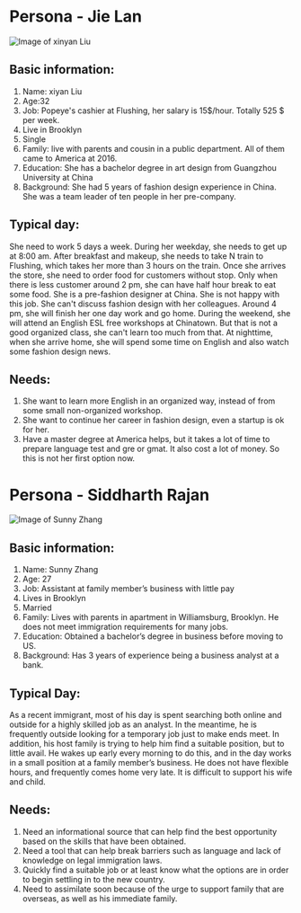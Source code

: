 # Persona - Jie Lan

 ![Image of xinyan Liu](https://i.imgur.com/raYLPpc.jpg?1)
## Basic information:
1. Name: xiyan Liu
2. Age:32
3. Job: Popeye's cashier at Flushing, her salary is 15$/hour. Totally 525 $ per week.
4. Live in Brooklyn 
5. Single
6. Family: live with parents and cousin in a public department. All of them came to America at 2016.
7. Education: She has a bachelor degree in art design from Guangzhou University at China
8. Background: She had 5 years of fashion design experience in China. She was a team leader of ten people in her pre-company.

## Typical day:
She need to work 5 days a week. During her weekday, she needs to get up at 8:00 am. After breakfast and makeup, she needs to take N train to Flushing, which takes her more than 3 hours on the train. Once she arrives the store, she need to order food for customers without stop. Only when there is less customer around 2 pm, she can have half hour break to eat some food. She is a pre-fashion designer at China. She is not happy with this job. She can't discuss fashion design with her colleagues. Around 4 pm, she will finish her one day work and go home. During the weekend, she will attend an English ESL free workshops at Chinatown. But that is not a good organized class, she can't learn too much from that. At nighttime, when she arrive home, she will spend some time on English and also watch some fashion design news.

## Needs:
1. She want to learn more English in an organized way, instead of from some small non-organized workshop.
2. She want to continue her career in fashion design, even a startup is ok for her.
3. Have a master degree at America helps, but it takes a lot of time to prepare language test and gre or gmat. It also cost a lot of money. So this is not her first option now.


# Persona - Siddharth Rajan

![Image of Sunny Zhang](https://i.imgur.com/4c0V0xO.jpg?1)
## Basic information:
1. Name: Sunny Zhang
2. Age: 27
3. Job: Assistant at family member’s business with little pay
4. Lives in Brooklyn
5. Married
6. Family: Lives with parents in apartment in Williamsburg, Brooklyn. He does not meet immigration requirements for many jobs.
7. Education: Obtained a bachelor’s degree in business before moving to US.
8. Background: Has 3 years of experience being a business analyst at a bank.

## Typical Day:
As a recent immigrant, most of his day is spent searching both online and outside for a highly skilled job as an analyst. In the meantime, he is frequently outside looking for a temporary job just to make ends meet. In addition, his host family is trying to help him find a suitable position, but to little avail. He wakes up early every morning to do this, and in the day works in a small position at a family member’s business. He does not have flexible hours, and frequently comes home very late. It is difficult to support his wife and child.

## Needs:
1.	Need an informational source that can help find the best opportunity based on the skills that have been obtained.
2.	Need a tool that can help break barriers such as language and lack of knowledge on legal immigration laws.
3.	Quickly find a suitable job or at least know what the options are in order to begin settling in to the new country.
4.	Need to assimilate soon because of the urge to support family that are overseas, as well as his immediate family.
